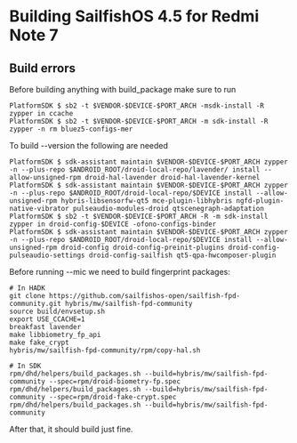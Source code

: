 # Building SailfishOS 4.5 for Redmi Note 7

## Build errors
Before building anything with build_package make sure to run
```
PlatformSDK $ sb2 -t $VENDOR-$DEVICE-$PORT_ARCH -msdk-install -R zypper in ccache
PlatformSDK $ sb2 -t $VENDOR-$DEVICE-$PORT_ARCH -m sdk-install -R zypper -n rm bluez5-configs-mer
```

To build --version the following are needed
```
PlatformSDK $ sdk-assistant maintain $VENDOR-$DEVICE-$PORT_ARCH zypper -n --plus-repo $ANDROID_ROOT/droid-local-repo/lavender/ install --allow-unsigned-rpm droid-hal-lavender droid-hal-lavender-kernel
PlatformSDK $ sdk-assistant maintain $VENDOR-$DEVICE-$PORT_ARCH zypper -n --plus-repo $ANDROID_ROOT/droid-local-repo/$DEVICE install --allow-unsigned-rpm hybris-libsensorfw-qt5 mce-plugin-libhybris ngfd-plugin-native-vibrator pulseaudio-modules-droid qtscenegraph-adaptation
PlatformSDK $ sb2 -t $VENDOR-$DEVICE-$PORT_ARCH -R -m sdk-install zypper in droid-config-$DEVICE -ofono-configs-binder
PlatformSDK $ sdk-assistant maintain $VENDOR-$DEVICE-$PORT_ARCH zypper -n --plus-repo $ANDROID_ROOT/droid-local-repo/$DEVICE install --allow-unsigned-rpm droid-config droid-config-preinit-plugins droid-config-pulseaudio-settings droid-config-sailfish qt5-qpa-hwcomposer-plugin
```

Before running --mic we need to build fingerprint packages:
```
# In HADK
git clone https://github.com/sailfishos-open/sailfish-fpd-community.git hybris/mw/sailfish-fpd-community
source build/envsetup.sh
export USE_CCACHE=1
breakfast lavender
make libbiometry_fp_api
make fake_crypt
hybris/mw/sailfish-fpd-community/rpm/copy-hal.sh

# In SDK
rpm/dhd/helpers/build_packages.sh --build=hybris/mw/sailfish-fpd-community --spec=rpm/droid-biometry-fp.spec
rpm/dhd/helpers/build_packages.sh --build=hybris/mw/sailfish-fpd-community --spec=rpm/droid-fake-crypt.spec
rpm/dhd/helpers/build_packages.sh --build=hybris/mw/sailfish-fpd-community
```

After that, it should build just fine.
